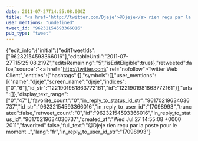```yaml
---
date: 2011-07-27T14:55:08.000Z
title: "<a href='http://twitter.com/Djeje'>@Djeje</a> rien reçu par la poste pour le moment ..″"
user_mentions: "undefined"
tweet_id: "96232154593366016"
pub_type: "tweet"
---
```

{"edit_info":{"initial":{"editTweetIds":["96232154593366016"],"editableUntil":"2011-07-27T15:25:08.219Z","editsRemaining":"5","isEditEligible":true}},"retweeted":false,"source":"<a href=\"http://twitter.com\" rel=\"nofollow\">Twitter Web Client</a>","entities":{"hashtags":[],"symbols":[],"user_mentions":[{"name":"djeje","screen_name":"djeje","indices":["0","6"],"id_str":"1221901981863772161","id":"1221901981863772161"}],"urls":[]},"display_text_range":["0","47"],"favorite_count":"0","in_reply_to_status_id_str":"96170219634036737","id_str":"96232154593366016","in_reply_to_user_id":"17098993","truncated":false,"retweet_count":"0","id":"96232154593366016","in_reply_to_status_id":"96170219634036737","created_at":"Wed Jul 27 14:55:08 +0000 2011","favorited":false,"full_text":"@Djeje rien reçu par la poste pour le moment ..","lang":"fr","in_reply_to_user_id_str":"17098993"}
